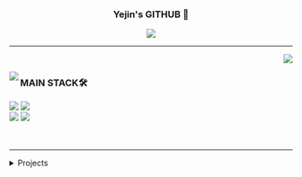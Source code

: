 <div align="center">


  ###  Yejin's GITHUB 🙌

 <a href="https://velog.io/@yeddong/posts/"><img src="https://img.shields.io/badge/yeddong.log-3DDC84?style=badge&logo=Velog&logoColor=white"/></a>

</div>

 ---
   <img align="right" src="https://github-readme-stats.vercel.app/api?username=dpwls8984&show_icons=true&theme=transparent&hide="/>


<br />

<img align="left" src="https://github-readme-stats.vercel.app/api/top-langs/?username=dpwls8984&theme=transparent&layout=compact&langs_count=10"/></a>

<div align="left">

### MAIN STACK🛠️
<img src="https://img.shields.io/badge/Spring Boot-6DB33F?style=for-the-badge&logo=html5&logoColor=white"/>
<img src="https://img.shields.io/badge/Java-DD6620?style=for-the-badge&logo=css3&logoColor=white"/>
<br>
<img src="https://img.shields.io/badge/Python-3776AB?style=for-the-badge&logo=javascript&logoColor=white"/></a>
<img src="https://img.shields.io/badge/MySQL-4479A1?style=for-the-badge&logo=typescript&logoColor=white"/>
<br />
<br />
<br />


  ---

<details>
<summary>Projects</summary>
<div markdown="1">


|기간|프로젝트|소개|바로가기|
|:-:|:-|:-|:-:|
|<sub>2025.01</sub> | **Scheduly** | 에브리타임 API를 활용한 개인 맞춤 대학 시간표 추천 웹앱 | [🔗Github](https://github.com/Scheduly-CESCO/BE) &nbsp; [최종발표자료.pdf](https://github.com/user-attachments/files/21301844/-B4.-.-.pdf)|
|<sub>2024.11</sub> | **Connect** | 은둔형 청년 대상 사회 적응 서비스 웹앱 | [🔗Github](https://github.com/Connect-GBT/Connect) &nbsp; [최종발표자료.pdf](https://github.com/user-attachments/files/21301863/-.pdf)|
|<sub>2024.11</sub> | N/A | 리그오브레전드 프로게이머 경기에서 승리시 어떤 라인의 킬 관여율이 가장 높을까? | [🔗Github](https://github.com/dpwls8984/BigData_24-2) &nbsp; [발표자료.pdf](https://github.com/user-attachments/files/21301904/-._202000818-.1.pdf) |
|<sub>2024.09</sub> | N/A | 행성 데이터 시각화를 위한 웹사이트 개발 프로젝트 | |
|<sub>2024.03</sub> | N/A | CT 스캔 사진을 활용한 간 종양 분할 프로젝트 |[CS509_Final.pdf](https://github.com/user-attachments/files/21301758/CS509_liver_seg.pdf) |
|<sub>2024.10</sub> | N/A | 다양한 머신러닝 기법을 활용한 음식 배달 시간 예측 프로젝트 |  |


</div>
</details>
